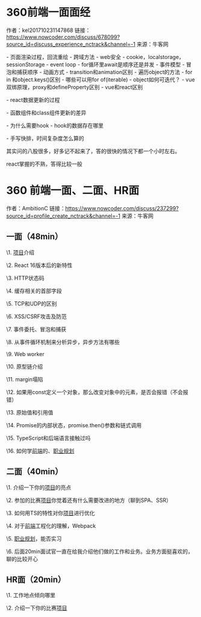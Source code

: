 # 360前端一面面经

作者：kel201710231147868
链接：https://www.nowcoder.com/discuss/678099?source_id=discuss_experience_nctrack&channel=-1
来源：牛客网

\- 页面渲染过程，回流重绘 
 \- 跨域方法 
 \- web安全 
 \- cookie，localstorage，sessionStorage 
 \- event loop 
 \- for循环里await是顺序还是并发 
 \- 事件模型 
 \- 冒泡和捕获顺序 
 \- 动画方式 
 \- transition和animation区别 
 \- 遍历object的方法 
 \- for in 和object.keys()区别 
 \- 哪些可以用for of(iterable) 
 \- object如何可迭代？ 
 \- vue双绑原理，proxy和defineProperty区别 
 \- vue和react区别 

  \- react数据更新的过程 

  \- 函数组件和class组件更新的差异 


 \- 为什么需要hook 
 \- hook的数据存在哪里 

  \- 手写快排，时间复杂度怎么算的 



  其实问的八股很多，好多记不起来了，答的很快的情况下都一个小时左右。 

  react掌握的不熟，答得比较一般



# 360 前端一面、二面、HR面

作者：AmbitionC
链接：https://www.nowcoder.com/discuss/237299?source_id=profile_create_nctrack&channel=-1
来源：牛客网



## 一面（48min） 


 \1. [项目]()介绍

 \2. React 16版本后的新特性 

 \3. HTTP状态码 

 \4. 缓存相关的首部字段 

 \5. TCP和UDP的区别 

 \6. XSS/CSRF攻击及防范 

 \7. 事件委托、冒泡和捕获 

 \8. 从事件循环机制来分析异步，异步方法有哪些 

 \9. Web worker 

 \10. 原型链介绍 

 \11. margin塌陷 

 \12. 如果用const定义一个对象，那么改变对象中的元素，是否会报错（不会报错） 

 \13. 原始值和引用值 

 \14. Promise的内部状态，promise.then()参数和链式调用 

 \15. TypeScript和后端语言接触过吗 

 \16. 如何学[前端]()的、[职业规划]()



##  二面（40min） 


 \1. 介绍一下你的[项目]()的亮点

 \2. 参加的比赛[项目]()你觉着还有什么需要改进的地方（聊到SPA、SSR）

 \3. 如何用TS的特性对你[项目]()进行优化

 \4. 对于[前端]()工程化的理解，Webpack

 \5. [职业规划]()，能否实习

 \6. 后面20min面试官一直在给我介绍他们做的工作和业务。业务方面挺喜欢的，聊的比较开心 



##  HR面（20min） 


 \1. 工作地点倾向哪里 

 \2. 介绍一下你的比赛[项目]()